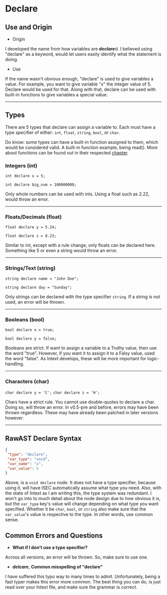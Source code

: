 # Declare

## Use and Origin
- Origin

I developed the name from how variables are ***declare***d. I believed using "declare" as a keyword, would let users easily identify what the statement is doing. 

- Use

If the name wasn't obvious enough, "declare" is used to give variables a value. For example, you want to give variable "x" the integer value of 5. Declare would be used for that. Along with that, declare can be used with built-in functions to give variables a special value.

***

##  Types
There are 5 types that declare can assign a variable to. Each must have a type specifier of either: `` int ``, `` float ``, `` string ``,  `` bool ``, or `` char ``.

Do know: some types can have a built-in function assigned to them, which would be considered valid. A built-in function example, being read(). More about functions can be found out in their respected [chapter](https://github.com/Elemnto56/Intextual_File_Lang/wiki/Built-In-Functions).

### Integers (int)
`` int declare x = 5; ``

`` int declare big_num = 100000000; ``

Only whole numbers can be used with ints. Using a float such as 2.22, would throw an error.

***

### Floats/Decimals (float)
`` float declare y = 5.24; ``

`` float declare z = 8.23; ``

Similar to int, except with a rule change, only floats can be declared here. Something like 5 or even a string would throw an error.

***

### Strings/Text (string)
`` string declare name = "John Doe"; ``

`` string declare day = "Sunday"; ``

Only strings can be declared with the type specifier `` string ``. If a string is not used, an error will be thrown.

***

### Booleans (bool)
`` bool declare x = true; ``

`` bool declare y = false; ``

Booleans are strict. If want to assign a variable to a Truthy value, then use the word "true". However, if you want it to assign it to a Falsy value, used the word "false". As Intext develops, these will be more important for logic-handling.

***

### Characters (char)
`` char declare y = 'C'; ``
`` char declare z = 'H'; ``

Chars have a strict rule. You cannot use double-quotes to declare a char. Doing so, will throw an error. In v0.5-pre and before, errors may have been thrown regardless. These may have already been patched in later versions however.

***
## RawAST Declare Syntax

```JSON
{
 "type": "declare",
 "var_type": "void",
 "var_name": "x",
 "var_value": 5
}
```

Above, is a ``void declare`` node. It does not have a type specifier, because using it, will have ISEC automatically assume what type you need. Also, with the state of Intext as I am writing this, the type system was redundant. I won't go into to much detail about the node design due to how obvious it is, but the ``var_type`` key's value will change depending on what type you want specified. Whether it be ``char``, ``bool``, or ``string`` also make sure that the ``var_value``'s value is respective to the type. In other words, use common sense.

## Common Errors and Questions
- **What if I don't use a type specifier?**

Across all versions, an error will be thrown. So, make sure to use one.

- ***delcare***, **Common misspelling of "declare"**

I have suffered this typo way to many times to admit. Unfortunately, being a fast typer makes this error more common. The best thing you can do, is just read over your Intext file, and make sure the grammar is correct.



